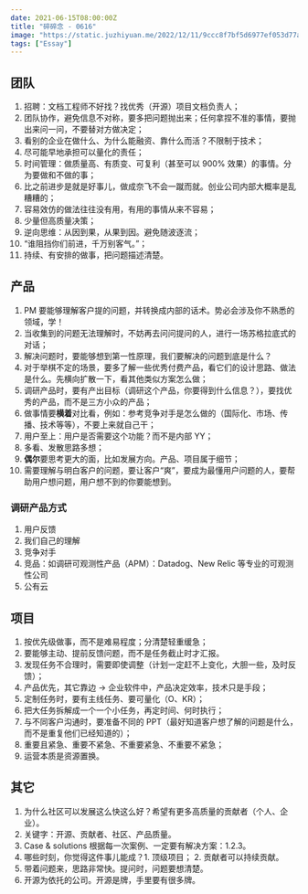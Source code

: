 ```yaml
---
date: 2021-06-15T08:00:00Z
title: "碎碎念 - 0616"
image: "https://static.juzhiyuan.me/2022/12/11/9ccc8f7bf5d6977ef053d77a5bd6eff6.png"
tags: ["Essay"]
---
```


## 团队

1. 招聘：文档工程师不好找？找优秀（开源）项目文档负责人；
2. 团队协作，避免信息不对称，要多把问题抛出来；任何拿捏不准的事情，要抛出来问一问，不要替对方做决定；
3. 看别的企业在做什么、为什么能融资、靠什么而活？不限制于技术；
4. 尽可能早地承担可以量化的责任；
5. 时间管理：做质量高、有质变、可复利（甚至可以 900% 效果）的事情。分为要做和不做的事；
6. 比之前进步是就是好事儿，做成奈飞不会一蹴而就。创业公司内部大概率是乱糟糟的；
7. 容易效仿的做法往往没有用，有用的事情从来不容易；
8. 少量但高质量决策；
9. 逆向思维：从因到果，从果到因。避免随波逐流；
10. “谁阻挡你们前进，千万别客气。”；
11. 持续、有安排的做事，把问题描述清楚。

## 产品

1. PM 要能够理解客户提的问题，并转换成内部的话术。势必会涉及你不熟悉的领域，学！
2. 当收集到的问题无法理解时，不妨再去问问提问的人，进行一场苏格拉底式的对话；
3. 解决问题时，要能够想到第一性原理，我们要解决的问题到底是什么？
4. 对于举棋不定的场景，要多了解一些优秀付费产品，看它们的设计思路、做法是什么。先横向扩散一下，看其他类似方案怎么做；
5. 调研产品时，要有产出目标（调研这个产品，你要得到什么信息？），要找优秀的产品，而不是三方小众的产品；
6. 做事情要**横着**对比看，例如：参考竞争对手是怎么做的（国际化、市场、传播、技术等等），不要上来就自己干；
7. 用户至上：用户是否需要这个功能？而不是内部 YY；
8. 多看、发散思路多想；
9. **偶尔**要思考更大的面，比如发展方向。产品、项目属于细节；
10. 需要理解与明白客户的问题，要让客户“爽”，要成为最懂用户问题的人，要帮助用户想问题，用户想不到的你要能想到。

### 调研产品方式

1. 用户反馈
2. 我们自己的理解
3. 竞争对手
4. 竞品：如调研可观测性产品（APM）：Datadog、New Relic 等专业的可观测性公司
5. 公有云

## 项目

1. 按优先级做事，而不是难易程度；分清楚轻重缓急；
2. 要能够主动、提前反馈问题，而不是任务截止时才汇报。
3. 发现任务不合理时，需要即使调整（计划一定赶不上变化，大胆一些，及时反馈）；
4. 产品优先，其它靠边 -> 企业软件中，产品决定效率，技术只是手段；
5. 定制任务时，要有主线任务、要可量化（O、KR）；
6. 把大任务拆解成一个一个小任务，再定时间、何时执行；
7. 与不同客户沟通时，要准备不同的 PPT（最好知道客户想了解的问题是什么，而不是重复他们已经知道的）；
8. 重要且紧急、重要不紧急、不重要紧急、不重要不紧急；
9. 运营本质是资源置换。

## 其它

1. 为什么社区可以发展这么快这么好？希望有更多高质量的贡献者（个人、企业）。
2. 关键字：开源、贡献者、社区、产品质量。
3. Case & solutions 根据每一次案例、一定要有解决方案：1.2.3。
4. 哪些时刻，你觉得这件事儿能成？1. 顶级项目； 2. 贡献者可以持续贡献。
5. 带着问题来，思路非常快。提问时，问题要想清楚。
6. 开源为依托的公司。开源是牌，手里要有很多牌。
